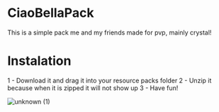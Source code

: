 # CiaoBellaPack
This is a simple pack me and my friends made for pvp, mainly crystal!

# Instalation
1 - Download it and drag it into your resource packs folder
2 - Unzip it because when it is zipped it will not show up
3 - Have fun!


![unknown (1)](https://user-images.githubusercontent.com/86545068/123572368-190ab680-d79a-11eb-958c-1e563b1719a7.png)
